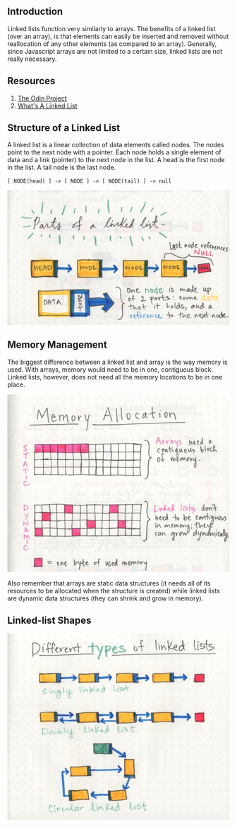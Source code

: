 ## Introduction

Linked lists function very similarly to arrays. The benefits of a linked list (over an array), is that elements can easily be inserted and removed without reallocation of any other elements (as compared to an array). Generally, since Javascript arrays are not limited to a certain size, linked lists are not really necessary.

## Resources

1. [The Odin Project](https://www.theodinproject.com/lessons/javascript-linked-lists)
2. [What's A Linked List](https://dev.to/vaidehijoshi/whats-a-linked-list-anyway)

## Structure of a Linked List

A linked list is a linear collection of data elements called nodes. The nodes point to the next node with a pointer. Each node holds a single element of data and a link (pointer) to the next node in the list. A head is the first node in the list. A tail node is the last node.

    [ NODE(head) ] -> [ NODE ] -> [ NODE(tail) ] -> null

<img src="images/parts_of_linked_list.jpeg">

## Memory Management

The biggest difference between a linked list and array is the way memory is used. With arrays, memory would need to be in one, contiguous block. Linked lists, however, does not need all the memory locations to be in one place. 

<img src="images/memory_management.jpeg">

Also remember that arrays are static data structures (it needs all of its resources to be allocated when the structure is created) while linked lists are dynamic data structures (they can shrink and grow in memory).

## Linked-list Shapes

<img src="images/linked_list_shape.jpeg">